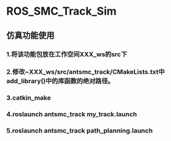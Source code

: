 # ROS_SMC_Track_Sim
## 仿真功能使用

### 1.将该功能包放在工作空间XXX_ws的src下

### 2.修改~XXX_ws/src/antsmc_track/CMakeLists.txt中add_library()中的库函数的绝对路径。

### 3.catkin_make

### 4.roslaunch antsmc_track my_track.launch

### 5.roslaunch antsmc_track path_planning.launch

